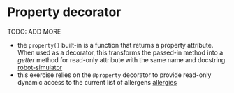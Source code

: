 # Property decorator

TODO: ADD MORE

- the `property()` built-in is a function that returns a property attribute. When used as a decorator, this transforms the passed-in method into a _getter_ method for read-only attribute with the same name and docstring. [robot-simulator](../exercise-concepts/robot-simulator.md)
- this exercise relies on the `@property` decorator to provide read-only dynamic access to the current list of allergens [allergies](../exercise-concepts/allergies.md)
